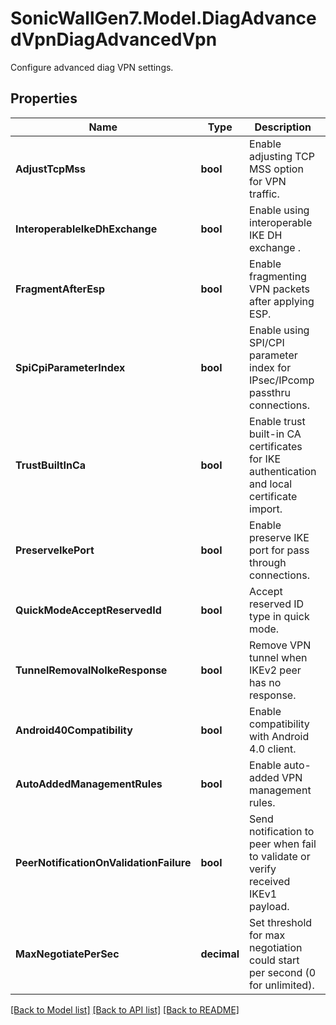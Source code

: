 # SonicWallGen7.Model.DiagAdvancedVpnDiagAdvancedVpn
Configure advanced diag VPN settings.

## Properties

Name | Type | Description | Notes
------------ | ------------- | ------------- | -------------
**AdjustTcpMss** | **bool** | Enable adjusting TCP MSS option for VPN traffic. | [optional] 
**InteroperableIkeDhExchange** | **bool** | Enable using interoperable IKE DH exchange . | [optional] 
**FragmentAfterEsp** | **bool** | Enable fragmenting VPN packets after applying ESP. | [optional] 
**SpiCpiParameterIndex** | **bool** | Enable using SPI/CPI parameter index for IPsec/IPcomp passthru connections. | [optional] 
**TrustBuiltInCa** | **bool** | Enable trust built-in CA certificates for IKE authentication and local certificate import. | [optional] 
**PreserveIkePort** | **bool** | Enable preserve IKE port for pass through connections. | [optional] 
**QuickModeAcceptReservedId** | **bool** | Accept reserved ID type in quick mode. | [optional] 
**TunnelRemovalNoIkeResponse** | **bool** | Remove VPN tunnel when IKEv2 peer has no response. | [optional] 
**Android40Compatibility** | **bool** | Enable compatibility with Android 4.0 client. | [optional] 
**AutoAddedManagementRules** | **bool** | Enable auto-added VPN management rules. | [optional] 
**PeerNotificationOnValidationFailure** | **bool** | Send notification to peer when fail to validate or verify received IKEv1 payload. | [optional] 
**MaxNegotiatePerSec** | **decimal** | Set threshold for max negotiation could start per second (0 for unlimited). | [optional] 

[[Back to Model list]](../README.md#documentation-for-models) [[Back to API list]](../README.md#documentation-for-api-endpoints) [[Back to README]](../README.md)

